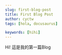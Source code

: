 ```yaml
---
slug: first-blog-post
title: First Blog Post
author: cyctw
tags: [hola, docusaurus]

keywords: [hihi]
---
```

Hi! 這是我的第一篇Blog